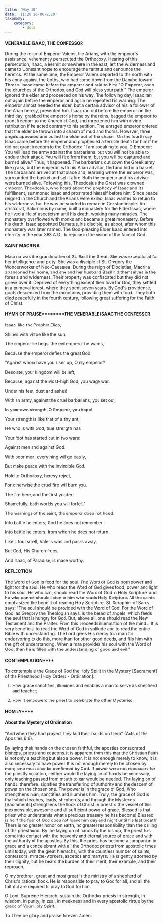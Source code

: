 ```yaml
---
title: 'May 30'
date: '11:20 16-06-2020'
taxonomy:
    category:
        - docs
---
```


#### VENERABLE ISAAC, THE CONFESSOR

During the reign of Emperor Valens, the Arians, with the emperor's assistance, vehemently persecuted the Orthodoxy. Hearing of this persecution, Isaac, a hermit somewhere in the east, left the wilderness and came to Constantinople to encourage the faithful and denounce the heretics. At the same time, the Emperor Valens departed to the north with his army against the Goths, who had come down from the Danube toward Thrace. Isaac came before the emperor and said to him: "O Emperor, open the churches of the Orthodox, and God will bless your path." The emperor ignored the elder and proceeded on his way. The following day, Isaac ran out again before the emperor, and again he repeated his warning. The emperor almost heeded the elder, but a certain advisor of his, a follower of the Arian heresy, prevented him. Isaac ran out before the emperor on the third day, grabbed the emperor's horse by the reins, begged the emperor to grant freedom to the Church of God, and threatened him with divine retribution if he acted contrary to his petition. The enraged emperor ordered that the elder be thrown into a chasm of mud and thorns. However, three angels appeared and pulled the elder out of the chasm. On the fourth day Isaac came before the emperor and prophesied a terrible death for him if he did not grant freedom to the Orthodox: "I am speaking to you, O Emperor: You will lead the army against the barbarians, but you will not be able to endure their attack. You will flee from them, but you will be captured and burned alive." Thus, it happened. The barbarians cut down the Greek army like grass, but the emperor, with his Arian advisor, fled and hid in a basket. The barbarians arrived at that place and, learning where the emperor was, surrounded the basket and set it afire. Both the emperor and his advisor were burned alive. Following this, Theodosius the Great was crowned emperor. Theodosius, who heard about the prophecy of Isaac and its fulfillment, summoned Isaac and prostrated himself before him. Since peace reigned in the Church and the Arians were exiled, Isaac wanted to return to his wilderness, but he was persuaded to remain in Constantinople. An aristocrat, Saturninus by name, built a monastery for the Elder Issac, where he lived a life of asceticism until his death, working many miracles. The monastery overflowed with monks and became a great monastery. Before his death, Isaac appointed Dalmatus, his disciple, as abbot, after whom this monastery was later named. The God-pleasing Elder Isaac entered into eternity in the year 383 A.D., to rejoice in the vision of the face of God.

#### SAINT MACRINA

Macrina was the grandmother of St. Basil the Great. She was exceptional for her intelligence and piety. She was a disciple of St. Gregory the Wonderworker of Neo-Caesarea. During the reign of Diocletian, Macrina abandoned her home, and she and her husband Basil hid themselves in the forests and wilderness. Their property was confiscated but they did not grieve over it. Deprived of everything except their love for God, they settled in a primeval forest, where they spent seven years. By God's providence, goats descended from the mountains, providing them with food. They both died peacefully in the fourth century, following great suffering for the Faith of Christ.


#### HYMN OF PRAISE********THE VENERABLE ISAAC THE CONFESSOR

Isaac, like the Prophet Elias,

Shines with virtue like the sun.

The emperor he begs, the evil emperor he warns,

Because the emperor defies the great God:

"Against whom have you risen up, O my emperor?

Desolate, your kingdom will be left,

Because, against the Most-high God, you wage war.

Under his feet, dust and ashes!

With an army, against the cruel barbarians, you set out;

In your own strength, O Emperor, you hope!

Your strength is like that of a tiny ant;

He who is with God, true strength has.

Your foot has started out in two wars:

Against men and against God.

With poor men, everything will go easily,

But make peace with the invincible God.

Hold to Orthodoxy, heresy reject,

For otherwise the cruel fire will burn you.

The fire here, and the first yonder:

Shamefully, both worlds you will forfeit."

The warnings of the saint, the emperor does not heed.

Into battle he enters; God he does not remember.

Into battle he enters; from which he does not return.

Like a foul smell, Valens was and passs away.

But God, His Church frees,

And Isaac, of Paradise, is made worthy.

#### REFLECTION

The Word of God is food for the soul. The Word of God is both power and light for the soul. He who reads the Word of God gives food, power and light to his soul. He who can, should read the Word of God in Holy Scripture, and he who cannot should listen to him who reads Holy Scripture. All the saints emphasized the benefit of reading Holy Scripture. St. Seraphim of Sarov says: "The soul should be provided with the Word of God. For the Word of God, as Gregory the Theologian says, is the bread of angels, which feeds the soul that is hungry for God. But, above all, one should read the New Testament and the Psalter. From this proceeds illumination of the mind... It is very beneficial to read the Word of God in solitude and to read the entire Bible with understanding. The Lord gives His mercy to a man for endeavoring to do this, more than for other good deeds, and fills him with the gift of understanding. When a man provides his soul with the Word of God, then he is filled with the understanding of good and evil."

#### CONTEMPLATION****

To contemplate the Grace of God the Holy Spirit in the Mystery [Sacrament] of the Priesthood [Holy Orders - Ordination]:

1.  How grace sanctifies, illumines and enables a man to serve as shepherd and teacher;

1.  How it empowers the priest to celebrate the other Mysteries.


#### HOMILY****

#### About the Mystery of Ordination

"And when they had prayed, they laid their hands on them" (Acts of the Apostles 6:6).

By laying their hands on the chosen faithful, the apostles consecrated bishops, priests and deacons. It is apparent from this that the Christian Faith is not only a teaching but also a power. It is not enough merely to know; it is also necessary to have power. It is not enough merely to be chosen by men;  one must also be confirmed by God. If power were not necessary for the priestly vocation, neither would the laying on of hands be necessary; only teaching passed from mouth to ear would be needed. The laying on of hands, therefore, signifies the transferring of authority and the descent of power on the chosen one. The power is in the grace of God, Who strengthens man, sanctifies and illumines him. Truly, the grace of God is that which teaches, leads, shepherds, and through the Mysteries [Sacraments] strengthens the flock of Christ. A priest is the vessel of this inexpressible, awesome and all sufficient power of grace. Blessed is that priest who understands what a precious treasury he has become! Blessed is he if the fear of God does not leave him day and night until his last breath! There is no greater honor on earth, no greater responsibility than the calling of the priesthood. By the laying on of hands by the bishop, the priest has come into contact with the heavenly and eternal source of grace and with the authority of the apostles. By this, the priest has become a companion in grace and a concelebrant with all the Orthodox priests from apostolic times until today, with the great hierarchs, with the countless number of saints, confessors, miracle-workers, ascetics and martyrs. He is gently adorned by their dignity, but he bears the burden of their merit, their example, and their reproach.

O my brethren, great and most great is the ministry of a shepherd of Christ's rational flock. He is responsible to pray to God for all, and all the faithful are required to pray to God for him.

O Lord, Supreme Hierarch, sustain the Orthodox priests in strength, in wisdom, in purity, in zeal, in meekness and in every apostolic virtue by the grace of Your Holy Spirit.

To Thee be glory and praise forever. Amen. 
